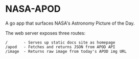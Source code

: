 # NASA-APOD

A go app that surfaces NASA's Astronomy Picture of the Day.

The web server exposes three routes:

	/       - Serves up static docs site as homepage
	/apod   - Fetches and returns JSON from APOD API
	/image  - Returns raw image from today's APOD img URL


